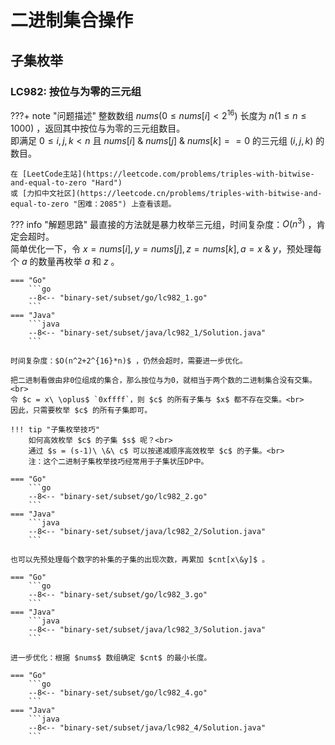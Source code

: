 # 二进制集合操作

## 子集枚举

### LC982: 按位与为零的三元组

???+ note "问题描述"
    整数数组 $nums(0≤nums[i]<2^{16})$ 长度为 $n(1≤n≤1000)$ ，返回其中按位与为零的三元组数目。<br>
    即满足 $0 ≤ i,j,k < n$ 且 $nums[i]\ \&\ nums[j]\ \&\ nums[k] == 0$ 的三元组 $(i, j, k)$ 的数目。

    在 [LeetCode主站](https://leetcode.com/problems/triples-with-bitwise-and-equal-to-zero "Hard")
    或 [力扣中文社区](https://leetcode.cn/problems/triples-with-bitwise-and-equal-to-zero "困难：2085") 上查看该题。

??? info "解题思路"
    最直接的方法就是暴力枚举三元组，时间复杂度：$O(n^3)$ ，肯定会超时。<br>
    简单优化一下，令 $x = nums[i], y = nums[j], z = nums[k], a = x\ \&\ y$，预处理每个 $a$ 的数量再枚举 $a$ 和 $z$ 。

    === "Go"
        ```go
        --8<-- "binary-set/subset/go/lc982_1.go"
        ```
    === "Java"
        ```java
        --8<-- "binary-set/subset/java/lc982_1/Solution.java"
        ```
    
    时间复杂度：$O(n^2+2^{16}*n)$ ，仍然会超时，需要进一步优化。

    把二进制看做由非0位组成的集合，那么按位与为0，就相当于两个数的二进制集合没有交集。<br>
    令 $c = x\ \oplus$ `0xffff`，则 $c$ 的所有子集与 $x$ 都不存在交集。<br>
    因此，只需要枚举 $c$ 的所有子集即可。

    !!! tip "子集枚举技巧"
        如何高效枚举 $c$ 的子集 $s$ 呢？<br>
        通过 $s = (s-1)\ \&\ c$ 可以按递减顺序高效枚举 $c$ 的子集。<br>
        注：这个二进制子集枚举技巧经常用于子集状压DP中。

    === "Go"
        ```go
        --8<-- "binary-set/subset/go/lc982_2.go"
        ```
    === "Java"
        ```java
        --8<-- "binary-set/subset/java/lc982_2/Solution.java"
        ```
    
    也可以先预处理每个数字的补集的子集的出现次数，再累加 $cnt[x\&y]$ 。

    === "Go"
        ```go
        --8<-- "binary-set/subset/go/lc982_3.go"
        ```
    === "Java"
        ```java
        --8<-- "binary-set/subset/java/lc982_3/Solution.java"
        ```

    进一步优化：根据 $nums$ 数组确定 $cnt$ 的最小长度。

    === "Go"
        ```go
        --8<-- "binary-set/subset/go/lc982_4.go"
        ```
    === "Java"
        ```java
        --8<-- "binary-set/subset/java/lc982_4/Solution.java"
        ```
